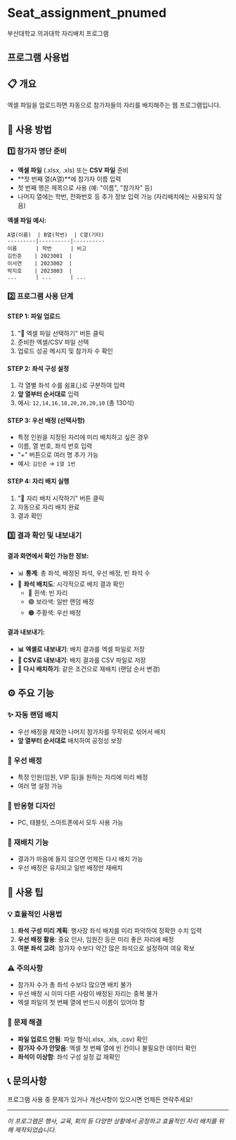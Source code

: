 # Seat_assignment_pnumed
부산대학교 의과대학 자리배치 프로그램

## 프로그램 사용법

## 📋 개요
엑셀 파일을 업로드하면 자동으로 참가자들의 자리를 배치해주는 웹 프로그램입니다.

## 🚀 사용 방법

### 1️⃣ 참가자 명단 준비
- **엑셀 파일** (.xlsx, .xls) 또는 **CSV 파일** 준비
- **첫 번째 열(A열)**에 참가자 이름 입력
- 첫 번째 행은 제목으로 사용 (예: "이름", "참가자" 등)
- 나머지 열에는 학번, 전화번호 등 추가 정보 입력 가능 (자리배치에는 사용되지 않음)

**엑셀 파일 예시:**
```
A열(이름)  | B열(학번)  | C열(기타)
---------|----------|----------
이름      | 학번      | 비고
김민준    | 2023001  | 
이서연    | 2023002  | 
박지호    | 2023003  | 
...      | ...      | ...
```

### 2️⃣ 프로그램 사용 단계

#### **STEP 1: 파일 업로드**
1. "📁 엑셀 파일 선택하기" 버튼 클릭
2. 준비한 엑셀/CSV 파일 선택
3. 업로드 성공 메시지 및 참가자 수 확인

#### **STEP 2: 좌석 구성 설정**
1. 각 열별 좌석 수를 쉼표(,)로 구분하여 입력
2. **앞 열부터 순서대로** 입력
3. 예시: `12,14,16,18,20,20,20,10` (총 130석)

#### **STEP 3: 우선 배정 (선택사항)**
- 특정 인원을 지정된 자리에 미리 배치하고 싶은 경우
- 이름, 열 번호, 좌석 번호 입력
- "+" 버튼으로 여러 명 추가 가능
- 예시: `김민준` → `1열 1번`

#### **STEP 4: 자리 배치 실행**
1. "🎯 자리 배치 시작하기" 버튼 클릭
2. 자동으로 자리 배치 완료
3. 결과 확인

### 3️⃣ 결과 확인 및 내보내기

#### **결과 화면에서 확인 가능한 정보:**
- 📊 **통계**: 총 좌석, 배정된 좌석, 우선 배정, 빈 좌석 수
- 🎨 **좌석 배치도**: 시각적으로 배치 결과 확인
  - 🤍 흰색: 빈 자리
  - 🟣 보라색: 일반 랜덤 배정
  - 🟠 주황색: 우선 배정

#### **결과 내보내기:**
- **📊 엑셀로 내보내기**: 배치 결과를 엑셀 파일로 저장
- **📄 CSV로 내보내기**: 배치 결과를 CSV 파일로 저장
- **🔄 다시 배치하기**: 같은 조건으로 재배치 (랜덤 순서 변경)

## ⚙️ 주요 기능

### ✨ 자동 랜덤 배치
- 우선 배정을 제외한 나머지 참가자를 무작위로 섞어서 배치
- **앞 열부터 순서대로** 배치하여 공정성 보장

### 🎯 우선 배정
- 특정 인원(임원, VIP 등)을 원하는 자리에 미리 배정
- 여러 명 설정 가능

### 📱 반응형 디자인
- PC, 태블릿, 스마트폰에서 모두 사용 가능

### 🔄 재배치 기능
- 결과가 마음에 들지 않으면 언제든 다시 배치 가능
- 우선 배정은 유지되고 일반 배정만 재배치

## 🔧 사용 팁

### 💡 효율적인 사용법
1. **좌석 구성 미리 계획**: 행사장 좌석 배치를 미리 파악하여 정확한 수치 입력
2. **우선 배정 활용**: 중요 인사, 임원진 등은 미리 좋은 자리에 배정
3. **여분 좌석 고려**: 참가자 수보다 약간 많은 좌석으로 설정하여 여유 확보

### ⚠️ 주의사항
- 참가자 수가 총 좌석 수보다 많으면 배치 불가
- 우선 배정 시 이미 다른 사람이 배정된 자리는 중복 불가
- 엑셀 파일의 첫 번째 열에 반드시 이름이 있어야 함

### 🐛 문제 해결
- **파일 업로드 안됨**: 파일 형식(.xlsx, .xls, .csv) 확인
- **참가자 수가 안맞음**: 엑셀 첫 번째 열에 빈 칸이나 불필요한 데이터 확인
- **좌석이 이상함**: 좌석 구성 설정 값 재확인

## 📞 문의사항
프로그램 사용 중 문제가 있거나 개선사항이 있으시면 언제든 연락주세요!

---
*이 프로그램은 행사, 교육, 회의 등 다양한 상황에서 공정하고 효율적인 자리 배치를 위해 제작되었습니다.*

